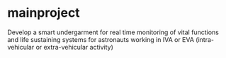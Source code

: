 mainproject
===========

Develop a smart undergarment for real time monitoring of vital functions and life sustaining systems for astronauts working in IVA or EVA (intra-vehicular or extra-vehicular activity)
